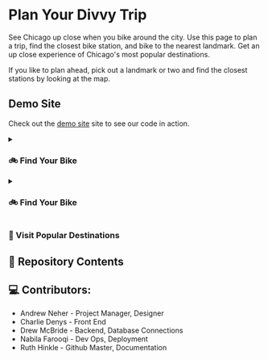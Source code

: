 # Plan Your Divvy Trip

See Chicago up close when you bike around the city. Use this page to plan a trip, find the closest bike station, and bike to the nearest landmark. 
Get an up close experience of Chicago's most popular destinations. 

If you like to plan ahead, pick out a landmark or two and find the closest stations by looking at the map. 

## Demo Site
Check out the [demo site](https://ruthhinkle.github.io/project-2/index.html) site to see our code in action. 

<details> <summary markdown="span"><h3> 🚲 Find Your Bike</h3></summary>
  Stations are color-coded on the map to indicate how many bikes are availabe. Look first for Full Stations where you'll have your pick of bike. Low stations have less than 5 bikes available, so avoid them unless your party is small and you're very close! You can't pick up bikes at Empty Stations, but you can drop bikes off there when you are done!
</details>

<details> <summary markdown="span"><h3> 🚲 Find Your Bike</h3></summary>
  Stations are color-coded on the map to indicate how many bikes are availabe. Look first for Full Stations where you'll have your pick of bike. Low stations have less than 5 bikes available, so avoid them unless your party is small and you're very close! You can't pick up bikes at Empty Stations, but you can drop bikes off there when you are done!
</details>

<!-- ### 🚲 Find Your Bike
Stations are color-coded on the map to indicate how many bikes are availabe. Look first for Full Stations where you'll have your pick of bike. Low stations have less than 5 bikes available, so avoid them unless your party is small and you're very close! You can't pick up bikes at Empty Stations, but you can drop bikes off there when you are done!  #225E6F -->

### 🗽 Visit Popular Destinations

## 📁 Repository Contents

## 💻 Contributors:
* Andrew Neher - Project Manager, Designer
* Charlie Denys - Front End
* Drew McBride - Backend, Database Connections
* Nabila Farooqi - Dev Ops, Deployment
* Ruth Hinkle - Github Master, Documentation
